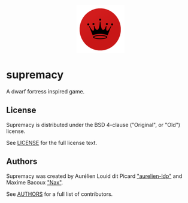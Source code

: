 <p align="center"><img src="data/Supremacy-128.png"/></p>

# supremacy

A dwarf fortress inspired game.

## License

Supremacy is distributed under the BSD 4-clause ("Original", or "Old")
license.

See [LICENSE](LICENSE) for the full license text.

## Authors

Supremacy was created by Aurélien Louid dit Picard
["aurelien-ldp"](https://github.com/aurelien-ldp) and Maxime Bacoux
["Nax"](https://github.com/Nax).

See [AUTHORS](AUTHORS) for a full list of contributors.
